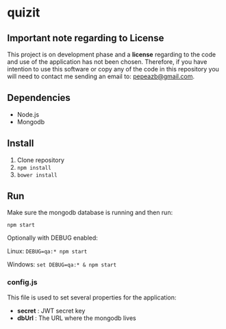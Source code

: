 # quizit

## Important note regarding to **License**

This project is on development phase and a **license** regarding to the code and use of the application has not been chosen. 
Therefore, if you have intention to use this software or copy any of the code in this repository you will need to contact me sending an email to: 
pepeazb@gmail.com.


## Dependencies

- Node.js
- Mongodb

## Install

1. Clone repository
2. `npm install`
3. `bower install`

## Run

Make sure the mongodb database is running and then run:

`npm start`

Optionally with DEBUG enabled:

Linux: `DEBUG=qa:* npm start`

Windows: `set DEBUG=qa:* & npm start`


### config.js

This file is used to set several properties for the application:

- **secret** : JWT secret key
- **dbUrl** : The URL where the mongodb lives
